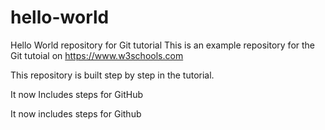 # hello-world
Hello World repository for Git tutorial
This is an example repository for the Git tutoial on https://www.w3schools.com

This repository is built step by step in the tutorial.

It now Includes steps for GitHub

It now includes steps for Github
